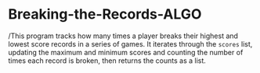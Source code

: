 # Breaking-the-Records-ALGO

/This program tracks how many times a player breaks their highest and lowest score records in a series of games. It iterates through the `scores` list, updating the maximum and minimum scores and counting the number of times each record is broken, then returns the counts as a list.
